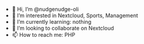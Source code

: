 - 👋 Hi, I’m @nudgenudge-oli
- 👀 I’m interested in Nextcloud, Sports, Management
- 🌱 I’m currently learning: nothing
- 💞️ I’m looking to collaborate on Nextcloud
- 📫 How to reach me: PHP

<!---
nudgenudge-oli/nudgenudge-oli is a ✨ special ✨ repository because its `README.md` (this file) appears on your GitHub profile.
You can click the Preview link to take a look at your changes.
--->
